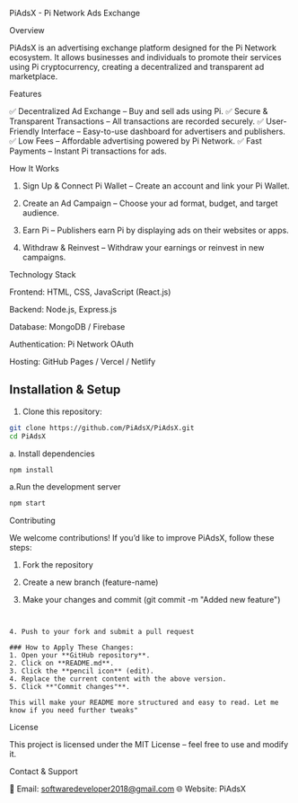 PiAdsX - Pi Network Ads Exchange

Overview

PiAdsX is an advertising exchange platform designed for the Pi Network ecosystem. It allows businesses and individuals to promote their services using Pi cryptocurrency, creating a decentralized and transparent ad marketplace.

Features

✅ Decentralized Ad Exchange – Buy and sell ads using Pi.
✅ Secure & Transparent Transactions – All transactions are recorded securely.
✅ User-Friendly Interface – Easy-to-use dashboard for advertisers and publishers.
✅ Low Fees – Affordable advertising powered by Pi Network.
✅ Fast Payments – Instant Pi transactions for ads.

How It Works

1. Sign Up & Connect Pi Wallet – Create an account and link your Pi Wallet.


2. Create an Ad Campaign – Choose your ad format, budget, and target audience.


3. Earn Pi – Publishers earn Pi by displaying ads on their websites or apps.


4. Withdraw & Reinvest – Withdraw your earnings or reinvest in new campaigns.



Technology Stack

Frontend: HTML, CSS, JavaScript (React.js)

Backend: Node.js, Express.js

Database: MongoDB / Firebase

Authentication: Pi Network OAuth

Hosting: GitHub Pages / Vercel / Netlify

## Installation & Setup
1. Clone this repository:

```sh
git clone https://github.com/PiAdsX/PiAdsX.git
cd PiAdsX
```
a. Install dependencies

```sh
npm install
```
a.Run the development server

```sh
npm start
```
Contributing

We welcome contributions! If you’d like to improve PiAdsX, follow these steps:

1. Fork the repository


2. Create a new branch (feature-name)


3. Make your changes and commit (git commit -m "Added new feature")

```git commit -m "Added new feature"


4. Push to your fork and submit a pull request

### How to Apply These Changes:
1. Open your **GitHub repository**.
2. Click on **README.md**.
3. Click the **pencil icon** (edit).
4. Replace the current content with the above version.
5. Click **"Commit changes"**.

This will make your README more structured and easy to read. Let me know if you need further tweaks"
```

License

This project is licensed under the MIT License – feel free to use and modify it.

Contact & Support

📧 Email: softwaredeveloper2018@gmail.com
🌐 Website: PiAdsX
